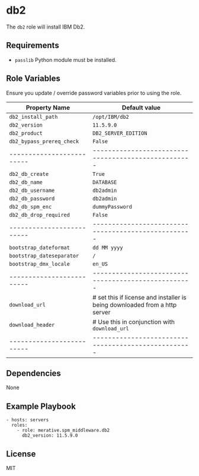 # db2

The `db2` role will install IBM Db2.

## Requirements

* `passlib` Python module must be installed.

## Role Variables

Ensure you update / override password variables prior to using the role.

| Property Name             | Default value                                       |
| ------------------------- | --------------------------------------------------- |
| `db2_install_path`        | `/opt/IBM/db2`                                      |
| `db2_version`             | `11.5.9.0`                                          |
| `db2_product`             | `DB2_SERVER_EDITION`                                |
| `db2_bypass_prereq_check` | `False`                                             |
| ------------------------- | --------------------------------------------------- |
| `db2_db_create`           | `True`                                              |
| `db2_db_name`             | `DATABASE`                                          |
| `db2_db_username`         | `db2admin`                                          |
| `db2_db_password`         | `db2admin`                                          |
| `db2_db_spm_enc`          | `dummyPassword`                                     |
| `db2_db_drop_required`    | `False`                                             |
| ------------------------- | --------------------------------------------------- |
| `bootstrap_dateformat`    | `dd MM yyyy`                                        |
| `bootstrap_dateseparator` | `/`                                                 |
| `bootstrap_dmx_locale`    | `en_US`                                             |
| ------------------------- | --------------------------------------------------- |
| `download_url`            | # set this if license and installer is being downloaded from a http server|
| `download_header`         | # Use this in conjunction with `download_url`       |
| ------------------------- | --------------------------------------------------- |


## Dependencies

None

## Example Playbook

```
- hosts: servers
  roles:
    - role: merative.spm_middleware.db2
      db2_version: 11.5.9.0
```

## License

MIT
